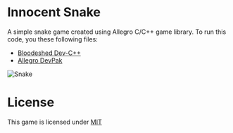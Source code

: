 # Innocent Snake

A simple snake game created using Allegro C/C++ game library. To run this code, you these following files:
- [Bloodeshed Dev-C++][devcpp]
- [Allegro DevPak][allegro]

![Snake][snake]

# License

This game is licensed under [MIT][mit]

[mit]: https://github.com/junian/InnocentSnake/blob/master/LICENSE
[devcpp]: http://www.bloodshed.net/devcpp.html
[allegro]: http://devpaks.org/details.php?devpak=1
[snake]: https://raw.github.com/junian/InnocentSnake/gh-pages/img/screenshots/snake-01.jpg "Snake"
